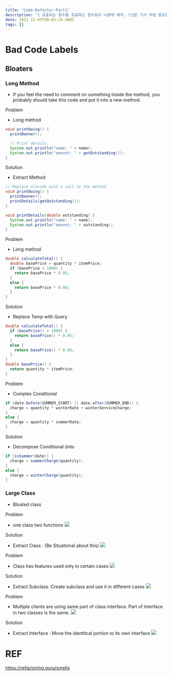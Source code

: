 ```yaml
---
title: "Code-Refactor-Part1"
description: "1 호출되는 함수를 호출하는 함수보다 나중에 배치. (신문 기사 처럼 중요한 개념 우선 배치 2 서술적임 함수/변수명 사용. 의도가 분명한 이름 짓기. 주석 없이 직관적으로 이해할 수 있게끔 이름에 존재 이유? 수행 기능? 사용 방법?에 대해 답변을 할 수 있는 이름이"
date: 2021-12-03T00:03:24.580Z
tags: []
---
```

# Bad Code Labels
## Bloaters
### Long Method
- If you feel the need to comment on something inside the method, you probably should take this code and put it into a new method.

Problem
- Long method
```java
void printOwing() {
  printBanner();

  // Print details.
  System.out.println("name: " + name);
  System.out.println("amount: " + getOutstanding());
}
```
Solution
- Extract Method
```java
// Replace oldcode with a call to the method
void printOwing() {
  printBanner();
  printDetails(getOutstanding());
}

void printDetails(double outstanding) {
  System.out.println("name: " + name);
  System.out.println("amount: " + outstanding);
}
```

Problem
- Long method
```java
double calculateTotal() {
  double basePrice = quantity * itemPrice;
  if (basePrice > 1000) {
    return basePrice * 0.95;
  }
  else {
    return basePrice * 0.98;
  }
}
```

Solution
- Replace Temp with Query
```java
double calculateTotal() {
  if (basePrice() > 1000) {
    return basePrice() * 0.95;
  }
  else {
    return basePrice() * 0.98;
  }
}
double basePrice() {
  return quantity * itemPrice;
}
```

Problem
- Complex Conditional 
```java
if (date.before(SUMMER_START) || date.after(SUMMER_END)) {
  charge = quantity * winterRate + winterServiceCharge;
}
else {
  charge = quantity * summerRate;
}
```
Solution
- Decompose Conditional (into
```java
if (isSummer(date)) {
  charge = summerCharge(quantity);
}
else {
  charge = winterCharge(quantity);
}
```


### Large Class
- Bloated class

Problem
- one class two functions
![](/images/ae0d39d7-fbde-4347-a255-1d842794e453-image.png)

Solution
- Extract Class : (Be Situational about this)
![](/images/5e039f5e-fbe7-4ac5-979c-305efa9bac39-image.png)

Problem
- Class has features used only in certain cases
![](/images/ee136f56-18d6-4a7d-9012-ab4094f3ebdd-image.png)

Solution
- Extract Subclass :Create subclass and use it in different cases
![](/images/b4a8ab3b-4e77-46c3-a5ff-1d7f89cb89d3-image.png)

Problem
- Multiple clients are using same part of class interface. Part of interface in two classes is the same.
![](/images/c61532af-3437-40ca-a96d-00957009aeef-image.png)

Solution
- Extract Interface : Move the identitcal portion to its own interface
![](/images/e08a50a1-8f69-4ec7-8d10-bd27822224ba-image.png)

# REF
https://refactoring.guru/smells